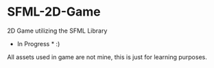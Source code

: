 # SFML-2D-Game
2D Game utilizing the SFML Library
* In Progress * :)

All assets used in game are not mine, this is just for learning purposes.
